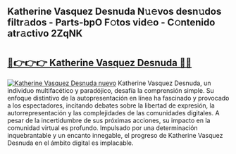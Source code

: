 ## Katherine Vasquez Desnuda N𝚞𝚎vos desn𝚞dos filtr𝚊dos - Parts-bpO F𝚘tos vid𝚎o - C𝚘ntenido atr𝚊ctivo 2ZqNK

# <h2><a href="http://mb37pm.tromn.icu/?c=Katherine+Vasquez+Desnuda">🔗👉👉👉 Katherine Vasquez Desnuda 🔗🔗</a></h2>

[![Katherine Vasquez Desnuda nuevo](https://i.imgur.com/pEAQMta.gif)](http://mb37pm.tromn.icu/?c=Katherine+Vasquez+Desnuda)
Katherine Vasquez Desnuda, un individuo multifacético y paradójico, desafía la comprensión simple. Su enfoque distintivo de la autopresentación en línea ha fascinado y provocado a los espectadores, incitando debates sobre la libertad de expresión, la autorrepresentación y las complejidades de las comunidades digitales. A pesar de la incertidumbre de sus próximas acciones, su impacto en la comunidad virtual es profundo. Impulsado por una determinación inquebrantable y un encanto innegable, el progreso de Katherine Vasquez Desnuda en el ámbito digital es implacable.
